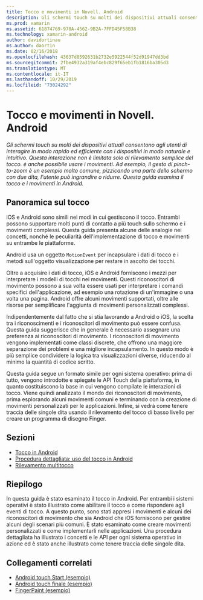 ```yaml
---
title: Tocco e movimenti in Novell. Android
description: Gli schermi touch su molti dei dispositivi attuali consentono agli utenti di interagire in modo rapido ed efficiente con i dispositivi in modo naturale e intuitivo. Questa interazione non è limitata solo al rilevamento semplice del tocco. è anche possibile usare i movimenti. Ad esempio, il gesto di pinch-to-zoom è un esempio molto comune, pizzicando una parte dello schermo con due dita, l'utente può ingrandire o ridurre. Questa guida esamina il tocco e i movimenti in Android.
ms.prod: xamarin
ms.assetid: 61874769-978A-4562-9B2A-7FFD45F58B38
ms.technology: xamarin-android
author: davidortinau
ms.author: daortin
ms.date: 02/16/2018
ms.openlocfilehash: 43637d8592631b2732e5922544f52d91947dd3bd
ms.sourcegitcommit: 2fbe4932a319af4ebc829f65eb1fb1816ba305d3
ms.translationtype: MT
ms.contentlocale: it-IT
ms.lasthandoff: 10/29/2019
ms.locfileid: "73024292"
---
```

# <a name="touch-and-gestures-in-xamarinandroid"></a>Tocco e movimenti in Novell. Android

_Gli schermi touch su molti dei dispositivi attuali consentono agli utenti di interagire in modo rapido ed efficiente con i dispositivi in modo naturale e intuitivo. Questa interazione non è limitata solo al rilevamento semplice del tocco. è anche possibile usare i movimenti. Ad esempio, il gesto di pinch-to-zoom è un esempio molto comune, pizzicando una parte dello schermo con due dita, l'utente può ingrandire o ridurre. Questa guida esamina il tocco e i movimenti in Android._

## <a name="touch-overview"></a>Panoramica sul tocco

iOS e Android sono simili nei modi in cui gestiscono il tocco. Entrambi possono supportare molti punti di contatto a più touch sullo schermo e i movimenti complessi. Questa guida presenta alcune delle analogie nei concetti, nonché le peculiarità dell'implementazione di tocco e movimenti su entrambe le piattaforme.

Android usa un oggetto `MotionEvent` per incapsulare i dati di tocco e i metodi sull'oggetto visualizzazione per restare in ascolto dei tocchi.

Oltre a acquisire i dati di tocco, iOS e Android forniscono i mezzi per interpretare i modelli di tocchi nei movimenti. Questi riconoscitori di movimento possono a sua volta essere usati per interpretare i comandi specifici dell'applicazione, ad esempio una rotazione di un'immagine o una volta una pagina. Android offre alcuni movimenti supportati, oltre alle risorse per semplificare l'aggiunta di movimenti personalizzati complessi.

Indipendentemente dal fatto che si stia lavorando a Android o iOS, la scelta tra i riconoscimenti e i riconoscitori di movimento può essere confusa. Questa guida suggerisce che in generale è necessario assegnare una preferenza ai riconoscitori di movimento. I riconoscitori di movimento vengono implementati come classi discrete, che offrono una maggiore separazione dei problemi e una migliore incapsulamento. In questo modo è più semplice condividere la logica tra visualizzazioni diverse, riducendo al minimo la quantità di codice scritto.

Questa guida segue un formato simile per ogni sistema operativo: prima di tutto, vengono introdotte e spiegate le API Touch della piattaforma, in quanto costituiscono la base in cui vengono compilate le interazioni di tocco. Viene quindi analizzato il mondo dei riconoscitori di movimento, prima esplorando alcuni movimenti comuni e terminando con la creazione di movimenti personalizzati per le applicazioni. Infine, si vedrà come tenere traccia delle singole dita usando il rilevamento del tocco di basso livello per creare un programma di disegno Finger.

## <a name="sections"></a>Sezioni

- [Tocco in Android](~/android/app-fundamentals/touch/android-touch-walkthrough.md)
- [Procedura dettagliata: uso del tocco in Android](~/android/app-fundamentals/touch/android-touch-walkthrough.md)
- [Rilevamento multitocco](touch-tracking.md)

## <a name="summary"></a>Riepilogo

In questa guida è stato esaminato il tocco in Android. Per entrambi i sistemi operativi è stato illustrato come abilitare il tocco e come rispondere agli eventi di tocco. A questo punto, sono stati appresi i movimenti e alcuni dei riconoscitori di movimento che sia Android che iOS forniscono per gestire alcuni degli scenari più comuni. È stato esaminato come creare movimenti personalizzati e come implementarli nelle applicazioni. Una procedura dettagliata ha illustrato i concetti e le API per ogni sistema operativo in azione ed è stato anche illustrato come tenere traccia delle singole dita.

## <a name="related-links"></a>Collegamenti correlati

- [Android touch Start (esempio)](https://docs.microsoft.com/samples/xamarin/monodroid-samples/applicationfundamentals-touch-start)
- [Android touch finale (esempio)](https://docs.microsoft.com/samples/xamarin/monodroid-samples/applicationfundamentals-touch-final)
- [FingerPaint (esempio)](https://docs.microsoft.com/samples/xamarin/monodroid-samples/applicationfundamentals-fingerpaint)
